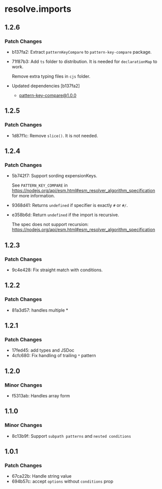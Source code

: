 # resolve.imports

## 1.2.6

### Patch Changes

- b137fa2: Extract `patternKeyCompare` to `pattern-key-compare` package.
- 71f87b3: Add `ts` folder to distribution.
  It is needed for `declarationMap` to work.

  Remove extra typing files in `cjs` folder.

- Updated dependencies [b137fa2]
  - pattern-key-compare@1.0.0

## 1.2.5

### Patch Changes

- 1d87f1c: Remove `slice()`. It is not needed.

## 1.2.4

### Patch Changes

- 5b742f7: Support sording expensionKeys.

  See `PATTERN_KEY_COMPARE` in https://nodejs.org/api/esm.html#esm_resolver_algorithm_specification for more information.

- 9368d41: Returns `undefined` if specifier is exactly `#` or `#/`.
- e358b6d: Return `undefined` if the import is recursive.

  The spec does not support recursion: https://nodejs.org/api/esm.html#esm_resolver_algorithm_specification

## 1.2.3

### Patch Changes

- 9c4e428: Fix straight match with conditions.

## 1.2.2

### Patch Changes

- 81a3d57: handles multiple \*

## 1.2.1

### Patch Changes

- 17fed45: add types and JSDoc
- 4cfc680: Fix handling of trailing `*` pattern

## 1.2.0

### Minor Changes

- f5313ab: Handles array form

## 1.1.0

### Minor Changes

- 8c13b9f: Support `subpath patterns` and `nested conditions`

## 1.0.1

### Patch Changes

- 67ca22b: Handle string value
- 694b57c: accept `options` without `conditions` prop
